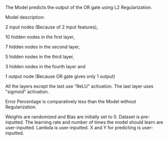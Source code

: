 The Model predicts the output of the OR gate using L2 Regularization.

Model description: 

2 input nodes (Because of 2 input features),

10 hidden nodes in the first layer,

7 hidden nodes in the second layer,

5 hidden nodes in the third layer,

3 hidden nodes in the fourth layer and

1 output node (Because OR gate gives only 1 output)

All the layers except the last use "ReLU" activation. The last layer uses "sigmoid" activation.

Error Percentage is comparatively less than the Model without Regularization.

Weights are randomized and Bias are initially set to 0. Dataset is pre-inputted. The learning rate and number of times the model should learn are user-inputted. Lambda is user-inputted. X and Y for predicting is user-inputted.
